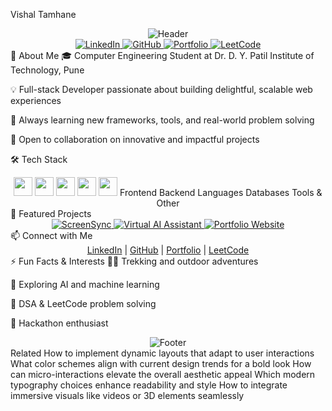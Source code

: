 Vishal Tamhane
<div align="center"> <img src="https://capsule-render.vercel.app/api?type=waving&color=0A66C2,FF5722,FFA116&height=180&section=header&text=Vishal%20Tamhane&fontSize=45&fontAlignY=35&animation=fadeIn" alt="Header"/> </div> <div align="center"> <a href="https://linkedin.com/in/vishal-tamhane-8229952b7" target="_blank"> <img src="https://img.shields.io/badge/LinkedIn-0A66C2?style=for-the-badge&logo=linkedin&logoColor=white" alt="LinkedIn"/> </a> <a href="https://github.com/vishal-tamhane" target="_blank"> <img src="https://img.shields.io/badge/GitHub-181717?style=for-the-badge&logo=github&logoColor=white" alt="GitHub"/> </a> <a href="https://vishal-tamhane.github.io/Vishal-Portfolio-2/" target="_blank"> <img src="https://img.shields.io/badge/Portfolio-FF5722?style=for-the-badge&logo=google-chrome&logoColor=white" alt="Portfolio"/> </a> <a href="https://leetcode.com/u/vishal_tamhane/" target="_blank"> <img src="https://img.shields.io/badge/LeetCode-FFA116?style=for-the-badge&logo=leetcode&logoColor=white" alt="LeetCode"/> </a> </div>
🚀 About Me
🎓 Computer Engineering Student at Dr. D. Y. Patil Institute of Technology, Pune

💡 Full-stack Developer passionate about building delightful, scalable web experiences

🌱 Always learning new frameworks, tools, and real-world problem solving

🤝 Open to collaboration on innovative and impactful projects

🛠️ Tech Stack
<div align="center">
<img src="https://skillicons.dev/icons?i=react,redux,js,ts,html,css,tailwind" height="30"/>	<img src="https://skillicons.dev/icons?i=nodejs,express,java,spring" height="30"/>	<img src="https://skillicons.dev/icons?i=java,python,c,cpp" height="30"/>	<img src="https://skillicons.dev/icons?i=mysql,mongodb,sqlite" height="30"/>	<img src="https://skillicons.dev/icons?i=git,github,figma,vercel,postman" height="30"/>
Frontend
Backend	Languages	Databases	Tools & Other
</div>
🌟 Featured Projects
<div align="center"> <a href="https://github.com/vishal-tamhane/ScreenSync" target="_blank"> <img src="https://github-readme-stats.vercel.app/api/pin/?username=vishal-tamhane&repo=ScreenSync&theme=radical" alt="ScreenSync"/> </a> <a href="https://github.com/vishal-tamhane/Virtual-AI-Assistant" target="_blank"> <img src="https://github-readme-stats.vercel.app/api/pin/?username=vishal-tamhane&repo=Virtual-AI-Assistant&theme=radical" alt="Virtual AI Assistant"/> </a> <a href="https://vishal-tamhane.github.io/Vishal-Portfolio-2/" target="_blank"> <img src="https://github-readme-stats.vercel.app/api/pin/?username=vishal-tamhane&repo=Vishal-Portfolio-2&theme=radical" alt="Portfolio Website"/> </a> </div>
📫 Connect with Me
<div align="center"> <a href="https://linkedin.com/in/vishal-tamhane-8229952b7" target="_blank">LinkedIn</a> | <a href="https://github.com/vishal-tamhane" target="_blank">GitHub</a> | <a href="https://vishal-tamhane.github.io/Vishal-Portfolio-2/" target="_blank">Portfolio</a> | <a href="https://leetcode.com/u/vishal_tamhane/" target="_blank">LeetCode</a> </div>
⚡ Fun Facts & Interests
🧗‍♂️ Trekking and outdoor adventures

🤖 Exploring AI and machine learning

🧩 DSA & LeetCode problem solving

🚀 Hackathon enthusiast

<div align="center"> <img src="https://capsule-render.vercel.app/api?type=waving&color=FF5722,0A66C2,FFA116&height=120&section=footer&text=Let%27s%20build%20something%20amazing!&fontSize=25&fontAlignY=30&animation=twinkling" alt="Footer"/> </div>
Related
How to implement dynamic layouts that adapt to user interactions
What color schemes align with current design trends for a bold look
How can micro-interactions elevate the overall aesthetic appeal
Which modern typography choices enhance readability and style
How to integrate immersive visuals like videos or 3D elements seamlessly
